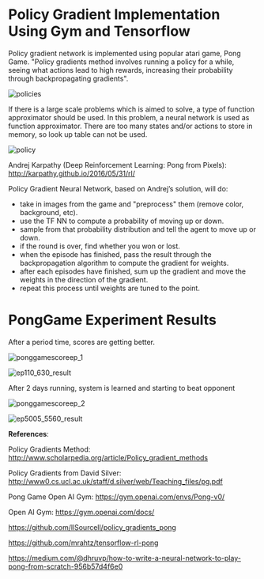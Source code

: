 # Policy Gradient Implementation Using Gym and Tensorflow
Policy gradient network is implemented using popular atari game, Pong Game.  "Policy gradients method involves running a policy for a while, seeing what actions lead to high rewards, increasing their probability through backpropagating gradients". 

![policies](https://user-images.githubusercontent.com/10358317/37866273-95673610-2f99-11e8-989f-98b2b77eef54.png)

If there is a large scale problems which is aimed to solve, a type of function approximator should be used. In this problem, a neural network is used as function approximator. There are too many states and/or actions to store in memory, so look up table can not be used.

![policy](https://user-images.githubusercontent.com/10358317/37897767-a792bb64-30ef-11e8-988e-d7c8a697dea4.png)

Andrej Karpathy (Deep Reinforcement Learning: Pong from Pixels): http://karpathy.github.io/2016/05/31/rl/

Policy Gradient Neural Network, based on Andrej’s solution, will do:

- take in images from the game and "preprocess" them (remove color, background, etc).
- use the TF NN to compute a probability of moving up or down.
- sample from that probability distribution and tell the agent to move up or down.
- if the round is over, find whether you won or lost.
- when the episode has finished, pass the result through the backpropagation algorithm to compute the gradient for weights.
- after each episodes have finished, sum up the gradient and move the weights in the direction of the gradient.
- repeat this process until weights are tuned to the point.


# PongGame Experiment Results
After a period time, scores are getting better.

![ponggamescoreep_1](https://user-images.githubusercontent.com/10358317/37867469-1fcd5144-2faa-11e8-9ac6-665ef332519e.png)


![ep110_630_result](https://user-images.githubusercontent.com/10358317/37867530-00dc106c-2fab-11e8-85be-fd41107abc5c.png)

After 2 days running, system is learned and starting to beat opponent 

![ponggamescoreep_2](https://user-images.githubusercontent.com/10358317/37897631-4857bea6-30ef-11e8-8acf-3de195a6c93e.png)


![ep5005_5560_result](https://user-images.githubusercontent.com/10358317/37897701-79992c02-30ef-11e8-8b10-0ad463a87853.png)


**References**: 

Policy Gradients Method: http://www.scholarpedia.org/article/Policy_gradient_methods

Policy Gradients from David Silver: http://www0.cs.ucl.ac.uk/staff/d.silver/web/Teaching_files/pg.pdf

Pong Game Open AI Gym: https://gym.openai.com/envs/Pong-v0/

Open AI Gym: https://gym.openai.com/docs/

https://github.com/llSourcell/policy_gradients_pong

https://github.com/mrahtz/tensorflow-rl-pong

https://medium.com/@dhruvp/how-to-write-a-neural-network-to-play-pong-from-scratch-956b57d4f6e0






